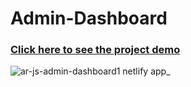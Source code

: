 # Admin-Dashboard


### [Click here to see the project demo](https://ar-js-admin-dashboard1.netlify.app/)
![ar-js-admin-dashboard1 netlify app_](https://github.com/AbrarulRhythm/admin-dashboard/assets/114054128/52d885fb-f75d-455f-ab6c-d6920842610a)
